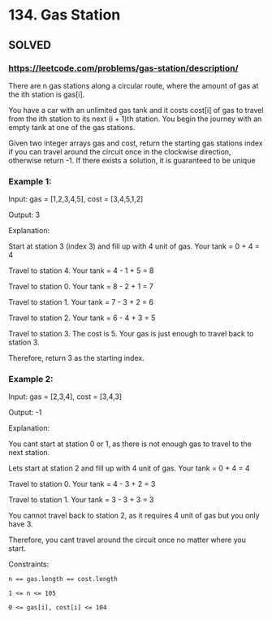 # 134. Gas Station

## SOLVED
### https://leetcode.com/problems/gas-station/description/
There are n gas stations along a circular route, where the amount of gas at the ith station is gas[i].



You have a car with an unlimited gas tank and it costs cost[i] of gas to travel from the ith station to its next (i + 1)th station. You begin the journey with an empty tank at one of the gas stations.



Given two integer arrays gas and cost, return the starting gas stations index if you can travel around the circuit once in the clockwise direction, otherwise return -1. If there exists a solution, it is guaranteed to be unique





### Example 1:





Input: gas = [1,2,3,4,5], cost = [3,4,5,1,2]


Output: 3



Explanation:

Start at station 3 (index 3) and fill up with 4 unit of gas. Your tank = 0 + 4 = 4

Travel to station 4. Your tank = 4 - 1 + 5 = 8

Travel to station 0. Your tank = 8 - 2 + 1 = 7

Travel to station 1. Your tank = 7 - 3 + 2 = 6

Travel to station 2. Your tank = 6 - 4 + 3 = 5

Travel to station 3. The cost is 5. Your gas is just enough to travel back to station 3.

Therefore, return 3 as the starting index.





### Example 2:





Input: gas = [2,3,4], cost = [3,4,3]


Output: -1



Explanation:

You cant start at station 0 or 1, as there is not enough gas to travel to the next station.

Lets start at station 2 and fill up with 4 unit of gas. Your tank = 0 + 4 = 4

Travel to station 0. Your tank = 4 - 3 + 2 = 3

Travel to station 1. Your tank = 3 - 3 + 3 = 3

You cannot travel back to station 2, as it requires 4 unit of gas but you only have 3.

Therefore, you cant travel around the circuit once no matter where you start.







Constraints:





	n == gas.length == cost.length

	1 <= n <= 105

	0 <= gas[i], cost[i] <= 104




